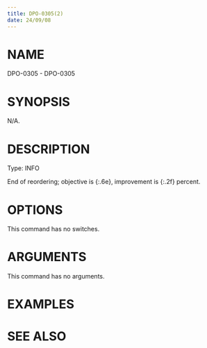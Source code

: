 ```yaml
---
title: DPO-0305(2)
date: 24/09/08
---
```


# NAME

DPO-0305 - DPO-0305

# SYNOPSIS

N/A.

# DESCRIPTION

Type: INFO

End of reordering; objective is {:.6e}, improvement is {:.2f} percent.

# OPTIONS

This command has no switches.

# ARGUMENTS

This command has no arguments.

# EXAMPLES

# SEE ALSO
